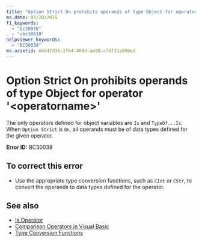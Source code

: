 ```yaml
---
title: "Option Strict On prohibits operands of type Object for operator '<operatorname>'"
ms.date: 07/20/2015
f1_keywords: 
  - "bc30038"
  - "vbc30038"
helpviewer_keywords: 
  - "BC30038"
ms.assetid: eb047d36-1fb4-460d-ae98-c76f31a89bed
---
```

# Option Strict On prohibits operands of type Object for operator '\<operatorname>'
The only operators defined for object variables are `Is` and `TypeOf...Is`. When `Option Strict` is `On`, all operands must be of data types defined for the given operator.  
  
 **Error ID:** BC30038  
  
## To correct this error  
  
- Use the appropriate type conversion functions, such as `CInt` or `CStr`, to convert the operands to data types defined for the operator.  
  
## See also

- [Is Operator](../../visual-basic/language-reference/operators/is-operator.md)
- [Comparison Operators in Visual Basic](../../visual-basic/programming-guide/language-features/operators-and-expressions/comparison-operators.md)
- [Type Conversion Functions](../../visual-basic/language-reference/functions/type-conversion-functions.md)
